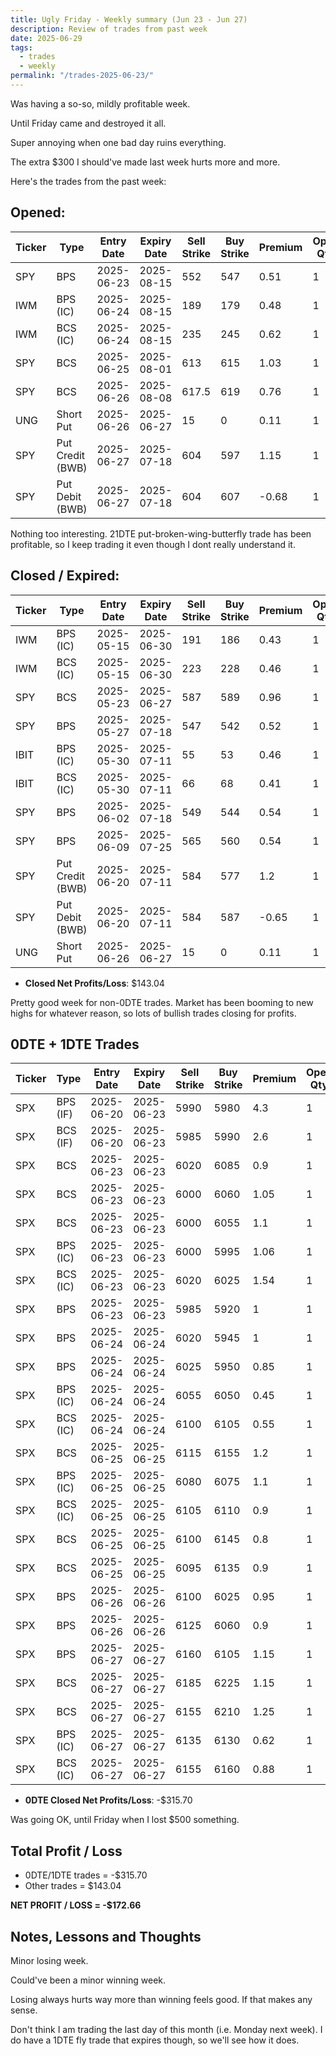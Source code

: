 ```yaml
---
title: Ugly Friday - Weekly summary (Jun 23 - Jun 27)
description: Review of trades from past week
date: 2025-06-29
tags:
  - trades
  - weekly
permalink: "/trades-2025-06-23/"
---
```


Was having a so-so, mildly profitable week.

Until Friday came and destroyed it all.

Super annoying when one bad day ruins everything.  

The extra $300 I should've made last week hurts more and more.

Here's the trades from the past week:

## Opened:

<div class="trade-table weekly full-width">

|**Ticker**|**Type**|**Entry Date**|**Expiry Date**|**Sell Strike**|**Buy Strike**|**Premium**|**Open Qty**|**Fee open**|**Net Premium**|
|---|---|---|---|---|---|---|---|---|---|
|SPY|BPS|2025-06-23|2025-08-15|552|547|0.51|1|2.12|48.88|
|IWM|BPS (IC)|2025-06-24|2025-08-15|189|179|0.48|1|3.1|44.9|
|IWM|BCS (IC)|2025-06-24|2025-08-15|235|245|0.62|1|3.1|58.9|
|SPY|BCS|2025-06-25|2025-08-01|613|615|1.03|1|1.42|101.58|
|SPY|BCS|2025-06-26|2025-08-08|617.5|619|0.76|1|1.42|74.58|
|UNG|Short Put|2025-06-26|2025-06-27|15|0|0.11|1|0.78|10.22|
|SPY|Put Credit (BWB)|2025-06-27|2025-07-18|604|597|1.15|1|1.77|113.23|
|SPY|Put Debit (BWB)|2025-06-27|2025-07-18|604|607|-0.68|1|1.77|-69.77|

</div>

Nothing too interesting.  21DTE put-broken-wing-butterfly trade has been profitable, so I keep trading it even though I dont really understand it.

## Closed / Expired:

<div class = "trade-table weekly full-width">

|**Ticker**|**Type**|**Entry Date**|**Expiry Date**|**Sell Strike**|**Buy Strike**|**Premium**|**Open Qty**|**Fee open**|**Net Premium**|**Close Date**|**Close Cost**|**Close Qty**|**Fee close**|**Profit/Loss**|
|---|---|---|---|---|---|---|---|---|---|---|---|---|---|---|
|IWM|BPS (IC)|2025-05-15|2025-06-30|191|186|0.43|1|1.42|41.58|2025-06-23|-0.07|1|1.42|33.16|
|IWM|BCS (IC)|2025-05-15|2025-06-30|223|228|0.46|1|1.42|44.58|2025-06-23|-0.03|1|1.42|40.16|
|SPY|BCS|2025-05-23|2025-06-27|587|589|0.96|1|1.42|94.58|2025-06-27|-2|1|0|-105.42|
|SPY|BPS|2025-05-27|2025-07-18|547|542|0.52|1|1.42|50.58|2025-06-23|-0.19|1|1.62|29.96|
|IBIT|BPS (IC)|2025-05-30|2025-07-11|55|53|0.46|1|1.42|44.58|2025-06-23|-0.29|1|1.42|14.16|
|IBIT|BCS (IC)|2025-05-30|2025-07-11|66|68|0.41|1|1.42|39.58|2025-06-23|-0.11|1|1.42|27.16|
|SPY|BPS|2025-06-02|2025-07-18|549|544|0.54|1|1.42|52.58|2025-06-23|-0.2|1|2.52|30.06|
|SPY|BPS|2025-06-09|2025-07-25|565|560|0.54|1|1.42|52.58|2025-06-26|-0.2|1|1.92|30.66|
|SPY|Put Credit (BWB)|2025-06-20|2025-07-11|584|577|1.2|1|1.77|118.23|2025-06-26|-0.36|1|1.77|80.46|
|SPY|Put Debit (BWB)|2025-06-20|2025-07-11|584|587|-0.65|1|1.77|-66.77|2025-06-26|0.21|1|1.77|-47.54|
|UNG|Short Put|2025-06-26|2025-06-27|15|0|0.11|1|0.78|10.22|2025-06-27|0|1|0|10.22|


</div>

- **Closed Net Profits/Loss**: $143.04

Pretty good week for non-0DTE trades.  Market has been booming to new highs for whatever reason, so lots of bullish trades closing for profits.

## 0DTE + 1DTE Trades

<div class = "trade-table weekly full-width">

|**Ticker**|**Type**|**Entry Date**|**Expiry Date**|**Sell Strike**|**Buy Strike**|**Premium**|**Open Qty**|**Fee open**|**Net Premium**|**Exit Date**|**Close Cost**|**Close Qty**|**Fee close**|**Profit/Loss**|
|---|---|---|---|---|---|---|---|---|---|---|---|---|---|---|
|SPX|BPS (IF)|2025-06-20|2025-06-23|5990|5980|4.3|1|3.3|426.7|2025-06-23|0|1|0|426.7|
|SPX|BCS (IF)|2025-06-20|2025-06-23|5985|5990|2.6|1|3.3|256.7|2025-06-23|-5|1|0|-243.3|
|SPX|BCS|2025-06-23|2025-06-23|6020|6085|0.9|1|3.12|86.88|2025-06-23|-1.85|1|1.65|-99.77|
|SPX|BCS|2025-06-23|2025-06-23|6000|6060|1.05|1|3.21|101.79|2025-06-23|-2.2|1|1.75|-119.96|
|SPX|BCS|2025-06-23|2025-06-23|6000|6055|1.1|1|3.21|106.79|2025-06-23|-2.3|1|1.65|-124.86|
|SPX|BPS (IC)|2025-06-23|2025-06-23|6000|5995|1.06|1|3.3|102.7|2025-06-23|0|1|0|102.7|
|SPX|BCS (IC)|2025-06-23|2025-06-23|6020|6025|1.54|1|3.3|150.7|2025-06-23|-5|1|0|-349.3|
|SPX|BPS|2025-06-23|2025-06-23|5985|5920|1|1|3.21|96.79|2025-06-23|0|1|0|96.79|
|SPX|BPS|2025-06-24|2025-06-24|6020|5945|1|1|3.21|96.79|2025-06-24|0|1|0|96.79|
|SPX|BPS|2025-06-24|2025-06-24|6025|5950|0.85|1|3.21|81.79|2025-06-24|0|1|0|81.79|
|SPX|BPS (IC)|2025-06-24|2025-06-24|6055|6050|0.45|1|3.3|41.7|2025-06-24|0|1|0|41.7|
|SPX|BCS (IC)|2025-06-24|2025-06-24|6100|6105|0.55|1|3.3|51.7|2025-06-24|0|1|0|51.7|
|SPX|BCS|2025-06-25|2025-06-25|6115|6155|1.2|1|3.21|116.79|2025-06-25|0|1|0|116.79|
|SPX|BPS (IC)|2025-06-25|2025-06-25|6080|6075|1.1|1|3.3|106.7|2025-06-25|0|1|0|106.7|
|SPX|BCS (IC)|2025-06-25|2025-06-25|6105|6110|0.9|1|3.3|86.7|2025-06-25|0|1|0|86.7|
|SPX|BCS|2025-06-25|2025-06-25|6100|6145|0.8|1|3.12|76.88|2025-06-25|-1.75|1|1.65|-99.77|
|SPX|BCS|2025-06-25|2025-06-25|6095|6135|0.9|1|3.12|86.88|2025-06-25|-1.95|1|1.65|-109.77|
|SPX|BPS|2025-06-26|2025-06-26|6100|6025|0.95|1|3.21|91.79|2025-06-26|0|1|0|91.79|
|SPX|BPS|2025-06-26|2025-06-26|6125|6060|0.9|1|3.21|86.79|2025-06-26|0|1|0|86.79|
|SPX|BPS|2025-06-27|2025-06-27|6160|6105|1.15|1|3.21|111.79|2025-06-27|-2.7|1|3.21|-161.42|
|SPX|BCS|2025-06-27|2025-06-27|6185|6225|1.15|1|3.21|111.79|2025-06-27|0|1|0|111.79|
|SPX|BCS|2025-06-27|2025-06-27|6155|6210|1.25|1|3.21|121.79|2025-06-27|-2.7|1|1.65|-149.86|
|SPX|BPS (IC)|2025-06-27|2025-06-27|6135|6130|0.62|1|3.21|58.79|2025-06-27|0|1|0|58.79|
|SPX|BCS (IC)|2025-06-27|2025-06-27|6155|6160|0.88|1|3.21|84.79|2025-06-27|-5|1|0|-415.21|

</div>

- **0DTE Closed Net Profits/Loss**: -$315.70

Was going OK, until Friday when I lost $500 something.

## Total Profit / Loss

+ 0DTE/1DTE trades = -$315.70
+ Other trades = $143.04

**NET PROFIT / LOSS = -$172.66**

## Notes, Lessons and Thoughts

Minor losing week.

Could've been a minor winning week.

Losing always hurts way more than winning feels good.  If that makes any sense.

Don't think I am trading the last day of this month (i.e. Monday next week).  I do have a 1DTE fly trade that expires though, so we'll see how it does.